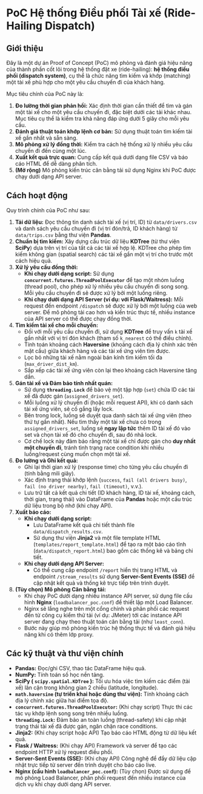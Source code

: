 # PoC Hệ thống Điều phối Tài xế (Ride-Hailing Dispatch)

## Giới thiệu

Đây là một dự án Proof of Concept (PoC) mô phỏng và đánh giá hiệu năng của thành phần cốt lõi trong hệ thống đặt xe (ride-hailing): **hệ thống điều phối (dispatch system)**, cụ thể là chức năng tìm kiếm và khớp (matching) một tài xế phù hợp cho một yêu cầu chuyến đi của khách hàng.

Mục tiêu chính của PoC này là:

1.  **Đo lường thời gian phản hồi:** Xác định thời gian cần thiết để tìm và gán một tài xế cho một yêu cầu chuyến đi, đặc biệt dưới các tải khác nhau. Mục tiêu cụ thể là kiểm tra khả năng đáp ứng dưới 5 giây cho mỗi yêu cầu.
2.  **Đánh giá thuật toán khớp lệnh cơ bản:** Sử dụng thuật toán tìm kiếm tài xế gần nhất và sẵn sàng.
3.  **Mô phỏng xử lý đồng thời:** Kiểm tra cách hệ thống xử lý nhiều yêu cầu chuyến đi đến cùng một lúc.
4.  **Xuất kết quả trực quan:** Cung cấp kết quả dưới dạng file CSV và báo cáo HTML để dễ dàng phân tích.
5.  **(Mở rộng)** Mô phỏng kiến trúc cân bằng tải sử dụng Nginx khi PoC được chạy dưới dạng API server.

## Cách hoạt động

Quy trình chính của PoC như sau:

1.  **Tải dữ liệu:** Đọc thông tin danh sách tài xế (vị trí, ID) từ `data/drivers.csv` và danh sách yêu cầu chuyến đi (vị trí đón/trả, ID khách hàng) từ `data/trips.csv` bằng thư viện **Pandas**.
2.  **Chuẩn bị tìm kiếm:** Xây dựng cấu trúc dữ liệu **KDTree** (từ thư viện **SciPy**) dựa trên vị trí của tất cả các tài xế hợp lệ. KDTree cho phép tìm kiếm không gian (spatial search) các tài xế gần một vị trí cho trước một cách hiệu quả.
3.  **Xử lý yêu cầu đồng thời:**
    - **Khi chạy dưới dạng script:** Sử dụng **`concurrent.futures.ThreadPoolExecutor`** để tạo một nhóm luồng (thread pool), cho phép xử lý nhiều yêu cầu chuyến đi song song. Mỗi yêu cầu chuyến đi sẽ được xử lý bởi một luồng riêng.
    - **Khi chạy dưới dạng API Server (ví dụ: với Flask/Waitress):** Mỗi request đến endpoint `/dispatch` sẽ được xử lý bởi một luồng của web server. Để mô phỏng tải cao hơn và kiến trúc thực tế, nhiều instance của API server có thể được chạy đồng thời.
4.  **Tìm kiếm tài xế cho mỗi chuyến:**
    - Đối với mỗi yêu cầu chuyến đi, sử dụng **KDTree** để truy vấn `k` tài xế gần nhất với vị trí đón khách (tham số `k_nearest` có thể điều chỉnh).
    - Tính toán khoảng cách **Haversine** (khoảng cách địa lý chính xác trên mặt cầu) giữa khách hàng và các tài xế ứng viên tìm được.
    - Lọc bỏ những tài xế nằm ngoài bán kính tìm kiếm tối đa (`max_driver_dist_km`).
    - Sắp xếp các tài xế ứng viên còn lại theo khoảng cách Haversine tăng dần.
5.  **Gán tài xế và Đảm bảo tính nhất quán:**
    - Sử dụng **`threading.Lock`** để bảo vệ một tập hợp (`set`) chứa ID các tài xế đã được gán (`assigned_drivers_set`).
    - Mỗi luồng xử lý chuyến đi (hoặc mỗi request API), khi có danh sách tài xế ứng viên, sẽ cố gắng lấy lock.
    - Bên trong lock, luồng sẽ duyệt qua danh sách tài xế ứng viên (theo thứ tự gần nhất). Nếu tìm thấy một tài xế chưa có trong `assigned_drivers_set`, luồng sẽ **ngay lập tức** thêm ID tài xế đó vào set và chọn tài xế đó cho chuyến đi, sau đó nhả lock.
    - Cơ chế lock này đảm bảo rằng một tài xế chỉ được gán cho **duy nhất một chuyến đi**, tránh tình trạng race condition khi nhiều luồng/request cùng muốn chọn một tài xế.
6.  **Đo lường và Ghi kết quả:**
    - Ghi lại thời gian xử lý (response time) cho từng yêu cầu chuyến đi (tính bằng mili giây).
    - Xác định trạng thái khớp lệnh (`success`, `fail (all drivers busy)`, `fail (no driver nearby)`, `fail (timeout)`, v.v.).
    - Lưu trữ tất cả kết quả chi tiết (ID khách hàng, ID tài xế, khoảng cách, thời gian, trạng thái) vào DataFrame của **Pandas** hoặc một cấu trúc dữ liệu trong bộ nhớ (khi chạy API).
7.  **Xuất báo cáo:**
    - **Khi chạy dưới dạng script:**
      - Lưu DataFrame kết quả chi tiết thành file `data/dispatch_results.csv`.
      - Sử dụng thư viện **Jinja2** và một file template HTML (`templates/report_template.html`) để tạo ra một báo cáo tĩnh (`data/dispatch_report.html`) bao gồm các thống kê và bảng chi tiết.
    - **Khi chạy dưới dạng API Server:**
      - Có thể cung cấp endpoint `/report` hiển thị trang HTML và endpoint `/stream_results` sử dụng **Server-Sent Events (SSE)** để cập nhật kết quả và thống kê trực tiếp trên trình duyệt.
8.  **(Tùy chọn) Mô phỏng Cân bằng tải:**
    - Khi chạy PoC dưới dạng nhiều instance API server, sử dụng file cấu hình **Nginx** (`loadbalancer_poc.conf`) để thiết lập một Load Balancer.
    - Nginx sẽ lắng nghe trên một cổng chính và phân phối các request đến từ công cụ kiểm thử tải (ví dụ: JMeter) tới các instance API server đang chạy theo thuật toán cân bằng tải (như `least_conn`).
    - Bước này giúp mô phỏng kiến trúc hệ thống thực tế và đánh giá hiệu năng khi có thêm lớp proxy.

## Các kỹ thuật và thư viện chính

- **Pandas:** Đọc/ghi CSV, thao tác DataFrame hiệu quả.
- **NumPy:** Tính toán số học nền tảng.
- **SciPy ( `scipy.spatial.KDTree` ):** Tối ưu hóa việc tìm kiếm các điểm (tài xế) lân cận trong không gian 2 chiều (latitude, longitude).
- **`math.haversine` (tự triển khai hoặc dùng thư viện):** Tính khoảng cách địa lý chính xác giữa hai điểm tọa độ.
- **`concurrent.futures.ThreadPoolExecutor`:** (Khi chạy script) Thực thi các tác vụ khớp lệnh song song trên nhiều luồng.
- **`threading.Lock`:** Đảm bảo an toàn luồng (thread-safety) khi cập nhật trạng thái tài xế đã được gán, ngăn chặn race conditions.
- **Jinja2:** (Khi chạy script hoặc API) Tạo báo cáo HTML động từ dữ liệu kết quả.
- **Flask / Waitress:** (Khi chạy API) Framework và server để tạo các endpoint HTTP xử lý request điều phối.
- **Server-Sent Events (SSE):** (Khi chạy API) Công nghệ để đẩy dữ liệu cập nhật trực tiếp từ server đến trình duyệt cho báo cáo live.
- **Nginx (cấu hình `loadbalancer_poc.conf`):** (Tùy chọn) Được sử dụng để mô phỏng Load Balancer, phân phối request đến nhiều instance của dịch vụ khi chạy dưới dạng API server.
